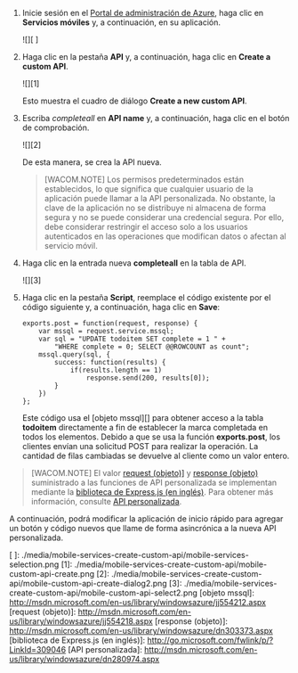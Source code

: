 1.  Inicie sesión en el [Portal de administración de Azure][], haga clic en **Servicios móviles** y, a continuación, en su aplicación.

    ![][ ]

2.  Haga clic en la pestaña **API** y, a continuación, haga clic en **Create a custom API**.

    ![][1]

    Esto muestra el cuadro de diálogo **Create a new custom API**.

3.  Escriba *completeall* en **API name** y, a continuación, haga clic en el botón de comprobación.

    ![][2]

    De esta manera, se crea la API nueva.

    > [WACOM.NOTE] Los permisos predeterminados están establecidos, lo que significa que cualquier usuario de la aplicación puede llamar a la API personalizada. No obstante, la clave de la aplicación no se distribuye ni almacena de forma segura y no se puede considerar una credencial segura. Por ello, debe considerar restringir el acceso solo a los usuarios autenticados en las operaciones que modifican datos o afectan al servicio móvil.

4.  Haga clic en la entrada nueva **completeall** en la tabla de API.

    ![][3]

5.  Haga clic en la pestaña **Script**, reemplace el código existente por el código siguiente y, a continuación, haga clic en **Save**:

        exports.post = function(request, response) {
            var mssql = request.service.mssql;
            var sql = "UPDATE todoitem SET complete = 1 " + 
                "WHERE complete = 0; SELECT @@ROWCOUNT as count";
            mssql.query(sql, {
                success: function(results) {            
                    if(results.length == 1)                         
                        response.send(200, results[0]);         
                }
            })
        };

    Este código usa el [objeto mssql][] para obtener acceso a la tabla **todoitem** directamente a fin de establecer la marca completada en todos los elementos. Debido a que se usa la función **exports.post**, los clientes envían una solicitud POST para realizar la operación. La cantidad de filas cambiadas se devuelve al cliente como un valor entero.

> [WACOM.NOTE]
> El valor <a href="http://msdn.microsoft.com/es-es/library/windowsazure/jj554218.aspx" target="_blank">request (objeto)]</a> y <a href="http://msdn.microsoft.com/es-es/library/windowsazure/dn303373.aspx" target="_blank">response (objeto)</a> suministrado a las funciones de API personalizada se implementan mediante la <a href="http://go.microsoft.com/fwlink/p/?LinkId=309046" target="_blank">biblioteca de Express.js (en inglés)</a>. Para obtener más información, consulte <a href="http://msdn.microsoft.com/es-es/library/windowsazure/dn280974.aspx" target="_blank">API personalizada</a>.

A continuación, podrá modificar la aplicación de inicio rápido para agregar un botón y código nuevos que llame de forma asincrónica a la nueva API personalizada.

<!-- Anchors. -->
<!-- Images. -->
<!-- URLs. -->
  [Portal de administración de Azure]: https://manage.windowsazure.com/
  [ ]: ./media/mobile-services-create-custom-api/mobile-services-selection.png
  [1]: ./media/mobile-services-create-custom-api/mobile-custom-api-create.png
  [2]: ./media/mobile-services-create-custom-api/mobile-custom-api-create-dialog2.png
  [3]: ./media/mobile-services-create-custom-api/mobile-custom-api-select2.png
  [objeto mssql]: http://msdn.microsoft.com/en-us/library/windowsazure/jj554212.aspx
  [request (objeto)]: http://msdn.microsoft.com/en-us/library/windowsazure/jj554218.aspx
  [response (objeto)]: http://msdn.microsoft.com/en-us/library/windowsazure/dn303373.aspx
  [biblioteca de Express.js (en inglés)]: http://go.microsoft.com/fwlink/p/?LinkId=309046
  [API personalizada]: http://msdn.microsoft.com/en-us/library/windowsazure/dn280974.aspx
